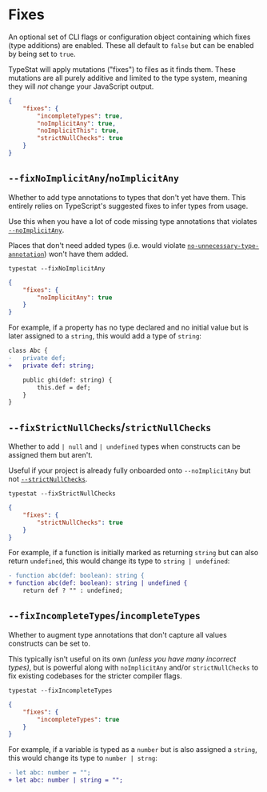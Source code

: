# Fixes

An optional set of CLI flags or configuration object containing which fixes (type additions) are enabled.
These all default to `false` but can be enabled by being set to `true`.

TypeStat will apply mutations ("fixes") to files as it finds them.
These mutations are all purely additive and limited to the type system, meaning they will _not_ change your JavaScript output.

```json
{
    "fixes": {
        "incompleteTypes": true,
        "noImplicitAny": true,
        "noImplicitThis": true,
        "strictNullChecks": true
    }
}
```

## `--fixNoImplicitAny`/`noImplicitAny`

Whether to add type annotations to types that don't yet have them.
This entirely relies on TypeScript's suggested fixes to infer types from usage.

Use this when you have a lot of code missing type annotations that violates [`--noImplicitAny`](https://basarat.gitbooks.io/typescript/docs/options/noImplicitAny.html).

Places that don't need added types (i.e. would violate [`no-unnecessary-type-annotation`](https://github.com/ajafff/tslint-consistent-codestyle/blob/master/docs/no-unnecessary-type-annotation.md))
won't have them added.

```shell
typestat --fixNoImplicitAny
```

```json
{
    "fixes": {
        "noImplicitAny": true
    }
}
```

For example, if a property has no type declared and no initial value but is later assigned to a `string`, this would add a type of `string`:

```diff
class Abc {
-   private def;
+   private def: string;

    public ghi(def: string) {
        this.def = def;
    }
}
```

<!--
## `--fixNoImplicitThis`/`noImplicitThis`

```shell
typestat --fixNoImplicitThis
```

```json
{
    "fixes": {
        "noImplicitThis": true
    }
}
```

> ❌ Coming soon! ❌
>
> Blocked on https://github.com/Microsoft/TypeScript/issues/28964.
-->

## `--fixStrictNullChecks`/`strictNullChecks`

Whether to add `| null` and `| undefined` types when constructs can be assigned them but aren't.

Useful if your project is already fully onboarded onto `--noImplicitAny` but not [`--strictNullChecks`](https://basarat.gitbooks.io/typescript/docs/options/strictNullChecks.html).

```shell
typestat --fixStrictNullChecks
```

```json
{
    "fixes": {
        "strictNullChecks": true
    }
}
```

For example, if a function is initially marked as returning `string` but can also return `undefined`, this would change its type to `string | undefined`:

```diff
- function abc(def: boolean): string {
+ function abc(def: boolean): string | undefined {
    return def ? "" : undefined;
```

## `--fixIncompleteTypes`/`incompleteTypes`

Whether to augment type annotations that don't capture all values constructs can be set to.

This typically isn't useful on its own _(unless you have many incorrect types)_,
but is powerful along with `noImplicitAny` and/or `strictNullChecks` to fix existing codebases for the stricter compiler flags.

```shell
typestat --fixIncompleteTypes
```

```json
{
    "fixes": {
        "incompleteTypes": true
    }
}
```

For example, if a variable is typed as a `number` but is also assigned a `string`, this would change its type to `number | strng`:

```diff
- let abc: number = "";
+ let abc: number | string = "";
```
